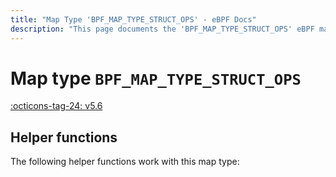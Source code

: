 ```yaml
---
title: "Map Type 'BPF_MAP_TYPE_STRUCT_OPS' - eBPF Docs"
description: "This page documents the 'BPF_MAP_TYPE_STRUCT_OPS' eBPF map type, including its defintion, usage, program types that can use it, and examples."
---
```

# Map type `BPF_MAP_TYPE_STRUCT_OPS`

<!-- [FEATURE_TAG](BPF_MAP_TYPE_STRUCT_OPS) -->
[:octicons-tag-24: v5.6](https://github.com/torvalds/linux/commit/85d33df357b634649ddbe0a20fd2d0fc5732c3cb)
<!-- [/FEATURE_TAG] -->

## Helper functions

The following helper functions work with this map type:

<!-- DO NOT EDIT MANUALLY -->
<!-- [MAP_HELPER_FUNC_REF] -->
<!-- [/MAP_HELPER_FUNC_REF] -->
